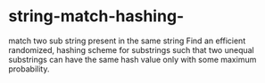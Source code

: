 # string-match-hashing-
match two sub string present in the same string  Find an efficient randomized, hashing scheme for substrings such that two unequal substrings can have the same hash value only with some maximum probability. 
